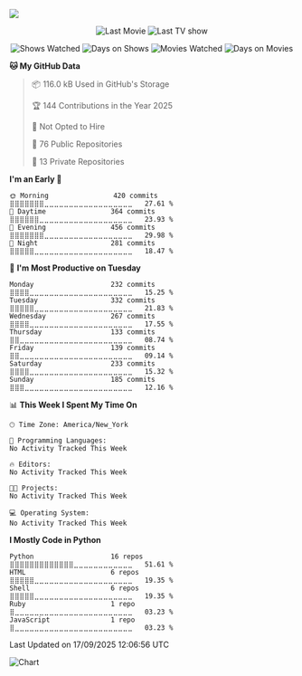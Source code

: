 ![](https://hit.yhype.me/github/profile?user_id=44564111)
<div align="center"> 
 
![Last Movie](https://widgets.trakt.tv/users/29581ea69b0d763bc8f57ffed54821bf/watched/banner@1x.jpg?type=movie "Last Movie Watched")
![Last TV show](https://widgets.trakt.tv/users/29581ea69b0d763bc8f57ffed54821bf/watched/banner@1x.jpg?type=episode "Last TV Show Watched") 

![Shows Watched](https://img.shields.io/badge/dynamic/json?url=https://raw.githubusercontent.com/Vault108/Vault108/refs/heads/main/assets/trakt_stats.json&label=Shows%20Watched&query=$.shows.watched&style=for-the-badge)  ![Days on Shows](https://img.shields.io/badge/dynamic/json?url=https://raw.githubusercontent.com/Vault108/Vault108/refs/heads/main/assets/trakt_stats.json&label=Days%20on%20Shows&query=$.episodes.days&style=for-the-badge) ![Movies Watched](https://img.shields.io/badge/dynamic/json?url=https://raw.githubusercontent.com/Vault108/Vault108/refs/heads/main/assets/trakt_stats.json&label=Movies%20Watched&query=$.movies.watched&style=for-the-badge) ![Days on Movies](https://img.shields.io/badge/dynamic/json?url=https://raw.githubusercontent.com/Vault108/Vault108/refs/heads/main/assets/trakt_stats.json&label=Days%20on%20Movies&query=$.movies.days&style=for-the-badge) 
</div>

<!--START_SECTION:waka-->
**🐱 My GitHub Data** 

> 📦 116.0 kB Used in GitHub's Storage 
 > 
> 🏆 144 Contributions in the Year 2025
 > 
> 🚫 Not Opted to Hire
 > 
> 📜 76 Public Repositories 
 > 
> 🔑 13 Private Repositories 
 > 
**I'm an Early 🐤** 

```text
🌞 Morning                420 commits         ⣿⣿⣿⣿⣿⣿⣿⣀⣀⣀⣀⣀⣀⣀⣀⣀⣀⣀⣀⣀⣀⣀⣀⣀⣀   27.61 % 
🌆 Daytime                364 commits         ⣿⣿⣿⣿⣿⣿⣀⣀⣀⣀⣀⣀⣀⣀⣀⣀⣀⣀⣀⣀⣀⣀⣀⣀⣀   23.93 % 
🌃 Evening                456 commits         ⣿⣿⣿⣿⣿⣿⣿⣀⣀⣀⣀⣀⣀⣀⣀⣀⣀⣀⣀⣀⣀⣀⣀⣀⣀   29.98 % 
🌙 Night                  281 commits         ⣿⣿⣿⣿⣿⣀⣀⣀⣀⣀⣀⣀⣀⣀⣀⣀⣀⣀⣀⣀⣀⣀⣀⣀⣀   18.47 % 
```
📅 **I'm Most Productive on Tuesday** 

```text
Monday                   232 commits         ⣿⣿⣿⣿⣀⣀⣀⣀⣀⣀⣀⣀⣀⣀⣀⣀⣀⣀⣀⣀⣀⣀⣀⣀⣀   15.25 % 
Tuesday                  332 commits         ⣿⣿⣿⣿⣿⣀⣀⣀⣀⣀⣀⣀⣀⣀⣀⣀⣀⣀⣀⣀⣀⣀⣀⣀⣀   21.83 % 
Wednesday                267 commits         ⣿⣿⣿⣿⣀⣀⣀⣀⣀⣀⣀⣀⣀⣀⣀⣀⣀⣀⣀⣀⣀⣀⣀⣀⣀   17.55 % 
Thursday                 133 commits         ⣿⣿⣀⣀⣀⣀⣀⣀⣀⣀⣀⣀⣀⣀⣀⣀⣀⣀⣀⣀⣀⣀⣀⣀⣀   08.74 % 
Friday                   139 commits         ⣿⣿⣀⣀⣀⣀⣀⣀⣀⣀⣀⣀⣀⣀⣀⣀⣀⣀⣀⣀⣀⣀⣀⣀⣀   09.14 % 
Saturday                 233 commits         ⣿⣿⣿⣿⣀⣀⣀⣀⣀⣀⣀⣀⣀⣀⣀⣀⣀⣀⣀⣀⣀⣀⣀⣀⣀   15.32 % 
Sunday                   185 commits         ⣿⣿⣿⣀⣀⣀⣀⣀⣀⣀⣀⣀⣀⣀⣀⣀⣀⣀⣀⣀⣀⣀⣀⣀⣀   12.16 % 
```


📊 **This Week I Spent My Time On** 

```text
🕑︎ Time Zone: America/New_York

💬 Programming Languages: 
No Activity Tracked This Week

🔥 Editors: 
No Activity Tracked This Week

🐱‍💻 Projects: 
No Activity Tracked This Week

💻 Operating System: 
No Activity Tracked This Week
```

**I Mostly Code in Python** 

```text
Python                   16 repos            ⣿⣿⣿⣿⣿⣿⣿⣿⣿⣿⣿⣿⣿⣀⣀⣀⣀⣀⣀⣀⣀⣀⣀⣀⣀   51.61 % 
HTML                     6 repos             ⣿⣿⣿⣿⣿⣀⣀⣀⣀⣀⣀⣀⣀⣀⣀⣀⣀⣀⣀⣀⣀⣀⣀⣀⣀   19.35 % 
Shell                    6 repos             ⣿⣿⣿⣿⣿⣀⣀⣀⣀⣀⣀⣀⣀⣀⣀⣀⣀⣀⣀⣀⣀⣀⣀⣀⣀   19.35 % 
Ruby                     1 repo              ⣿⣀⣀⣀⣀⣀⣀⣀⣀⣀⣀⣀⣀⣀⣀⣀⣀⣀⣀⣀⣀⣀⣀⣀⣀   03.23 % 
JavaScript               1 repo              ⣿⣀⣀⣀⣀⣀⣀⣀⣀⣀⣀⣀⣀⣀⣀⣀⣀⣀⣀⣀⣀⣀⣀⣀⣀   03.23 % 
```




 Last Updated on 17/09/2025 12:06:56 UTC
<!--END_SECTION:waka-->

![Chart](https://wakatime.com/share/@Vault108/688d9b71-d249-4f4e-81ef-3dceb97e43a3.svg)
